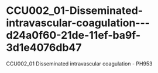 # CCU002_01-Disseminated-intravascular-coagulation---d24a0f60-21de-11ef-ba9f-3d1e4076db47
CCU002_01 Disseminated intravascular coagulation - PH953
